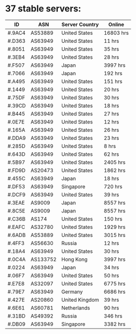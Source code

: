 # 37 stable servers:

| ID | ASN | Server Country | Online |
| ------ | ------ | ------ | ------ |
| #.9AC4 | AS53889 | United States | 16803 hrs |
| #.D363 | AS63949 | United States | 11 hrs |
| #.8051 | AS63949 | United States | 35 hrs |
| #.3EB4 | AS63949 | United States | 28 hrs |
| #.F507 | AS63949 | Japan | 3997 hrs |
| #.7066 | AS63949 | Japan | 192 hrs |
| #.A495 | AS63949 | United States | 151 hrs |
| #.1449 | AS63949 | United States | 20 hrs |
| #.75DF | AS63949 | United States | 30 hrs |
| #.39CD | AS63949 | United States | 18 hrs |
| #.B445 | AS63949 | United States | 27 hrs |
| #.0E7E | AS63949 | United States | 12 hrs |
| #.165A | AS63949 | United States | 26 hrs |
| #.DDA9 | AS63949 | United States | 23 hrs |
| #.285D | AS63949 | United States | 8 hrs |
| #.643D | AS63949 | United States | 62 hrs |
| #.5B97 | AS63949 | United States | 2405 hrs |
| #.FD9D | AS20473 | United States | 1862 hrs |
| #.455C | AS63949 | Japan | 18 hrs |
| #.DF53 | AS63949 | Singapore | 720 hrs |
| #.DCF9 | AS63949 | United States | 39 hrs |
| #.3EAE | AS9009 | Japan | 8557 hrs |
| #.8C5E | AS9009 | Japan | 8557 hrs |
| #.C36B | AS174 | United States | 150 hrs |
| #.EAFC | AS32780 | United States | 1929 hrs |
| #.6ADB | AS53889 | United States | 3015 hrs |
| #.4FF3 | AS56630 | Russia | 12 hrs |
| #.18A4 | AS63949 | United States | 30 hrs |
| #.0C4A | AS133752 | Hong Kong | 3997 hrs |
| #.0224 | AS63949 | Japan | 34 hrs |
| #.06F7 | AS63949 | United States | 50 hrs |
| #.E7E8 | AS32097 | United States | 6775 hrs |
| #.79E7 | AS63949 | Germany | 6686 hrs |
| #.427E | AS20860 | United Kingdom | 39 hrs |
| #.6E61 | AS60781 | Netherlands | 90 hrs |
| #.31BD | AS49392 | Russia | 346 hrs |
| #.DB09 | AS63949 | Singapore | 3382 hrs |

